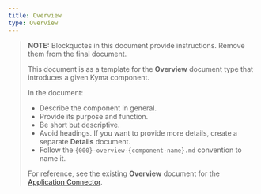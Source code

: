 ```yaml
---
title: Overview
type: Overview
---
```


>**NOTE:** Blockquotes in this document provide instructions. Remove them from the final document.
>
> This document is as a template for the **Overview** document type that introduces a given Kyma component.
>
>  In the document:
> * Describe the component in general.
> * Provide its purpose and function.
> * Be short but descriptive.
> * Avoid headings. If you want to provide more details, create a separate **Details** document.
> * Follow the `{000}-overview-{component-name}.md` convention to name it.
>
> For reference, see the existing **Overview** document for the [Application Connector](https://github.com/kyma-project/kyma/blob/master/docs/application-connector/docs/001-overview-application-connector.md).
